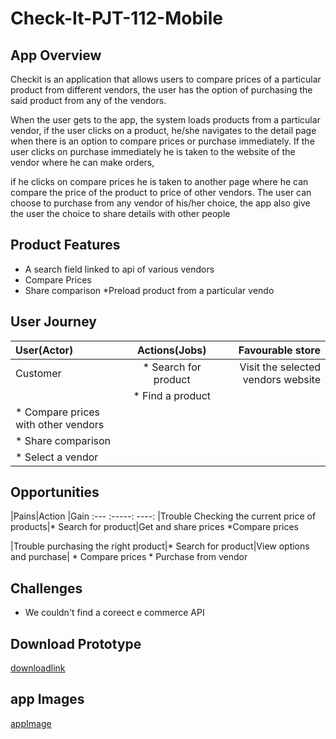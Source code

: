 # Check-It-PJT-112-Mobile
## App Overview
Checkit is an application that allows users to compare prices of a particular product from different vendors, 
the user has the option of purchasing the said product from any of the vendors.

When the user gets to the app, the system loads products from a particular vendor, 
if the user clicks on a product, he/she navigates to the detail page when there is an option to compare prices or purchase immediately.
If the user clicks on purchase immediately he is taken to the website of the vendor where he can make orders, 

if he clicks on compare prices he is taken to another page where he can compare the price of the product to price of other vendors.
The user can choose to purchase from any vendor of his/her choice, the app also give the user the choice to share details with other people

## Product Features
* A search field linked to api of various vendors
* Compare Prices
* Share comparison
*Preload product from a particular vendo

## User Journey
|User(Actor)|Actions(Jobs)|Favourable store|
|:---        |  :-----:    |   ----:|
|Customer|* Search for product|Visit the selected vendors website|
|         | * Find a product|                                    |
|         * Compare prices with other vendors|                   |
|          * Share comparison                |                   |
|          * Select a vendor                 |                   |

## Opportunities 
|Pains|Action |Gain
:---  :-----:  ----:
|Trouble Checking the current price of products|* Search for product|Get and share prices
                                                *Compare prices

|Trouble purchasing the right product|* Search for product|View options and purchase|
                                      * Compare prices
                                      * Purchase from vendor


## Challenges
* We couldn't find a coreect e commerce API

## Download Prototype
[downloadlink](downloadlink)

## app Images
[appImage](!appImage)
